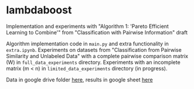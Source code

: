 # lambdaboost

Implementation and experiments with "Algorithm 1: 'Pareto Efficient Learning to Combine'" from "Classification with Pairwise Information" draft

Algorithm implementation code in `main.py` and extra functionality in `extra.ipynb`. Experiments on datasets from "Classification from Pairwise Similarity and Unlabeled Data" with a complete pairwise comparison matrix (W) in `full_data_experiments` directory. Experiments with an incomplete matrix (m < n) in `limited_data_experiments` directory (in progress).

Data in google drive folder [here](https://drive.google.com/open?id=1IXOYO9TMI9jnQirYYiLuaxNbt3BTYipw), results in google sheet [here](https://docs.google.com/spreadsheets/d/1oxv726aF_DbKtCrqcz5qKs6TRxRSLdXVLFhvvk3CLbE/edit?usp=sharing)

